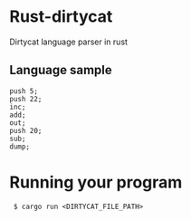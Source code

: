 # Rust-dirtycat

Dirtycat language parser in rust

## Language sample
```
push 5;
push 22;
inc;
add;
out;
push 20;
sub;
dump;
```

# Running your program

```shell
 $ cargo run <DIRTYCAT_FILE_PATH>
```
